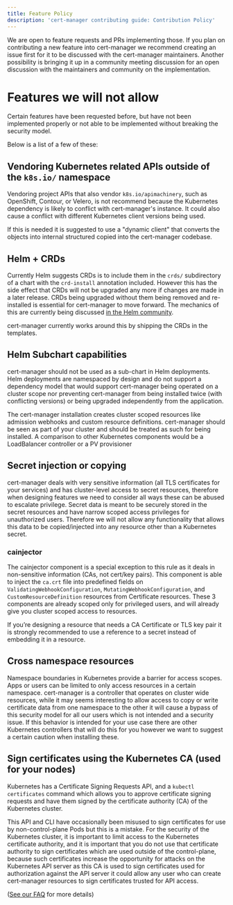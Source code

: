 ```yaml
---
title: Feature Policy
description: 'cert-manager contributing guide: Contribution Policy'
---
```


We are open to feature requests and PRs implementing those. If you plan on contributing a new feature into cert-manager we recommend creating an issue first for it to be discussed with the cert-manager maintainers. Another possibility is bringing it up in a community meeting discussion for an open discussion with the maintainers and community on the implementation.

# Features we will not allow

Certain features have been requested before, but have not been implemented properly or not able to be implemented without breaking the security model.

Below is a list of a few of these:

## Vendoring Kubernetes related APIs outside of the `k8s.io/` namespace

Vendoring project APIs that also vendor `k8s.io/apimachinery`, such as OpenShift, Contour, or Velero, is not recommend because the Kubernetes dependency is likely to conflict with cert-manager's instance.
It could also cause a conflict with different Kubernetes client versions being used.

If this is needed it is suggested to use a "dynamic client" that converts the objects into internal structured copied into the cert-manager codebase.

## Helm + CRDs

Currently Helm suggests CRDs is to include them in the `crds/` subdirectory of a chart with the `crd-install` annotation included.
However this has the side effect that CRDs will not be upgraded any more if changes are made in a later release.
CRDs being upgraded without them being removed and re-installed is essential for cert-manager to move forward.
The mechanics of this are currently being discussed [in the Helm community](https://github.com/helm/helm/issues/5871).

cert-manager currently works around this by shipping the CRDs in the templates.

## Helm Subchart capabilities

cert-manager should not be used as a sub-chart in Helm deployments.
Helm deployments are namespaced by design and do not support a dependency model that would support cert-manager being operated on a cluster scope nor preventing cert-manager from being installed twice (with conflicting versions) or being upgraded independently from the application.

The cert-manager installation creates cluster scoped resources like admission webhooks and custom resource definitions. cert-manager should be seen as part of your cluster and should be treated as such for being installed. A comparison to other Kubernetes components would be a LoadBalancer controller or a PV provisioner

## Secret injection or copying

cert-manager deals with very sensitive information (all TLS certificates for your services) and has cluster-level access to secret resources, therefore when designing features we need to consider all ways these can be abused to escalate privilege.
Secret data is meant to be securely stored in the secret resources and have narrow scoped access privileges for unauthorized users. Therefore we will not allow any functionality that allows this data to be copied/injected into any resource other than a Kubernetes secret.

### cainjector

The cainjector component is a special exception to this rule as it deals in non-sensitive information (CAs, not cert/key pairs). This component is able to inject the `ca.crt` file into predefined fields on `ValidatingWebhookConfiguration`, `MutatingWebhookConfiguration`, and `CustomResourceDefinition` resources from Certificate resources.
These 3 components are already scoped only for privileged users, and will already give you cluster scoped access to resources.

If you’re designing a resource that needs a CA Certificate or TLS key pair it is strongly recommended to use a reference to a secret instead of embedding it in a resource.

## Cross namespace resources

Namespace boundaries in Kubernetes provide a barrier for access scopes. Apps or users can be limited to only access resources in a certain namespace. cert-manager is a controller that operates on cluster wide resources, while it may seems interesting to allow access to copy or write certificate data from one namespace to the other it will cause a bypass of this security model for all our users which is not intended and a security issue.
If this behavior is intended for your use case there are other Kubernetes controllers that will do this for you however we want to suggest a certain caution when installing these.

## Sign certificates using the Kubernetes CA (used for your nodes)


Kubernetes has a Certificate Signing Requests API, and a `kubectl certificates` command which allows you to approve certificate signing requests and have them signed by the certificate authority (CA) of the Kubernetes cluster.

This API and CLI have occasionally been misused to sign certificates for use by non-control-plane Pods but this is a mistake. For the security of the Kubernetes cluster, it is important to limit access to the Kubernetes certificate authority, and it is important that you do not use that certificate authority to sign certificates which are used outside of the control-plane, because such certificates increase the opportunity for attacks on the Kubernetes API server as this CA is used to sign certificates used for authorization against the API server it could allow any user who can create cert-manager resources to sign certificates trusted for API access.

([See our FAQ](../faq/README.md#kubernetes-has-a-builtin-certificatesigningrequest-api-why-not-use-that) for more details)
